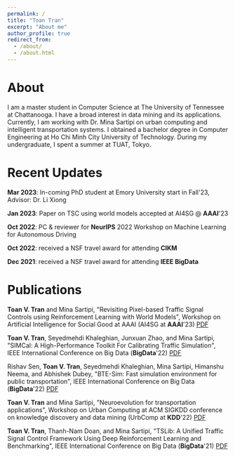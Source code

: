 ```yaml
---
permalink: /
title: "Toan Tran"
excerpt: "About me"
author_profile: true
redirect_from: 
  - /about/
  - /about.html
---
```


About
======
I am a master student in Computer Science at The University of Tennessee at Chattanooga. I have a broad interest in data mining and its applications. Currently, I am working with Dr. Mina Sartipi on urban computing and intelligent transportation systems. I obtained a bachelor degree in Computer Engineering at Ho Chi Minh City University of Technology. During my undergraduate, I spent a summer at TUAT, Tokyo.

Recent Updates
======
**Mar 2023**: In-coming PhD student at Emory University start in Fall'23, Advisor: Dr. Li Xiong

**Jan 2023**: Paper on TSC using world models accepted at AI4SG @ **AAAI**'23

**Oct 2022**: PC & reviewer for **NeurIPS** 2022 Workshop on Machine Learning for Autonomous Driving

**Oct 2022**: received a NSF travel award for attending **CIKM**

**Dec 2021**: received a NSF travel award for attending **IEEE BigData**

Publications
======

**Toan V. Tran** and Mina Sartipi, "Revisiting Pixel-based Traffic Signal Controls using Reinforcement Learning with World Models", Workshop on Artificial Intelligence for Social Good at AAAI (AI4SG at **AAAI**'23) [PDF](https://amulyayadav.github.io/AI4SG2023/images/38.pdf)

**Toan V. Tran**, Seyedmehdi Khaleghian, Junxuan Zhao, and Mina Sartipi, "SIMCal: A High-Performance Toolkit For Calibrating Traffic Simulation", IEEE International Conference on Big Data (**BigData**'22) [PDF](https://ieeexplore.ieee.org/document/10021057)

Rishav Sen, **Toan V. Tran**, Seyedmehdi Khaleghian, Mina Sartipi, Himanshu Neema, and Abhishek Dubey, "BTE-Sim: Fast simulation environment for public transportation", IEEE International Conference on Big Data (**BigData**'22) [PDF](https://ieeexplore.ieee.org/document/10020973)

**Toan V. Tran** and Mina Sartipi, "Neuroevolution for transportation applications", Workshop on Urban Computing at ACM SIGKDD conference on knowledge discovery and data mining (UrbComp at **KDD**'22) [PDF](http://urban-computing.com/urbcomp2022/file/UrbComp2022_paper_6010.pdf)

**Toan V. Tran**, Thanh-Nam Doan, and Mina Sartipi, "TSLib: A Unified Traffic Signal Control Framework Using Deep Reinforcement Learning and Benchmarking", IEEE International Conference on Big Data (**BigData**'21) [PDF](https://ieeexplore.ieee.org/document/9671993)
